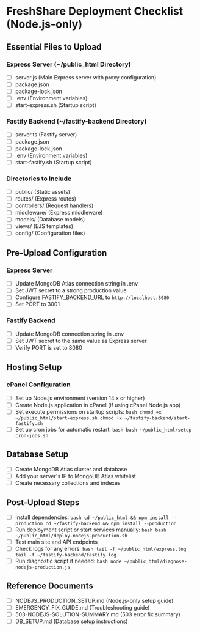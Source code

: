 # FreshShare Deployment Checklist (Node.js-only)

## Essential Files to Upload

### Express Server (~/public_html Directory)

- [ ] server.js (Main Express server with proxy configuration)
- [ ] package.json
- [ ] package-lock.json
- [ ] .env (Environment variables)
- [ ] start-express.sh (Startup script)

### Fastify Backend (~/fastify-backend Directory)

- [ ] server.ts (Fastify server)
- [ ] package.json
- [ ] package-lock.json
- [ ] .env (Environment variables)
- [ ] start-fastify.sh (Startup script)

### Directories to Include

- [ ] public/ (Static assets)
- [ ] routes/ (Express routes)
- [ ] controllers/ (Request handlers)
- [ ] middleware/ (Express middleware)
- [ ] models/ (Database models)
- [ ] views/ (EJS templates)
- [ ] config/ (Configuration files)

## Pre-Upload Configuration

### Express Server

- [ ] Update MongoDB Atlas connection string in .env
- [ ] Set JWT secret to a strong production value
- [ ] Configure FASTIFY_BACKEND_URL to `http://localhost:8080`
- [ ] Set PORT to 3001

### Fastify Backend

- [ ] Update MongoDB connection string in .env
- [ ] Set JWT secret to the same value as Express server
- [ ] Verify PORT is set to 8080

## Hosting Setup

### cPanel Configuration

- [ ] Set up Node.js environment (version 14.x or higher)
- [ ] Create Node.js application in cPanel (if using cPanel Node.js app)
- [ ] Set execute permissions on startup scripts:
      ```bash
      chmod +x ~/public_html/start-express.sh
      chmod +x ~/fastify-backend/start-fastify.sh
      ```
- [ ] Set up cron jobs for automatic restart:
      ```bash
      bash ~/public_html/setup-cron-jobs.sh
      ```

## Database Setup

- [ ] Create MongoDB Atlas cluster and database
- [ ] Add your server's IP to MongoDB Atlas whitelist
- [ ] Create necessary collections and indexes

## Post-Upload Steps

- [ ] Install dependencies:
      ```bash
      cd ~/public_html && npm install --production
      cd ~/fastify-backend && npm install --production
      ```
- [ ] Run deployment script or start services manually:
      ```bash
      bash ~/public_html/deploy-nodejs-production.sh
      ```
- [ ] Test main site and API endpoints
- [ ] Check logs for any errors:
      ```bash
      tail -f ~/public_html/express.log
      tail -f ~/fastify-backend/fastify.log
      ```
- [ ] Run diagnostic script if needed:
      ```bash
      node ~/public_html/diagnose-nodejs-production.js
      ```

## Reference Documents

- [ ] NODEJS_PRODUCTION_SETUP.md (Node.js-only setup guide)
- [ ] EMERGENCY_FIX_GUIDE.md (Troubleshooting guide)
- [ ] 503-NODEJS-SOLUTION-SUMMARY.md (503 error fix summary)
- [ ] DB_SETUP.md (Database setup instructions)
